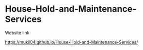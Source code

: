 # House-Hold-and-Maintenance-Services

Website link 

https://mukil04.github.io/House-Hold-and-Maintenance-Services/
